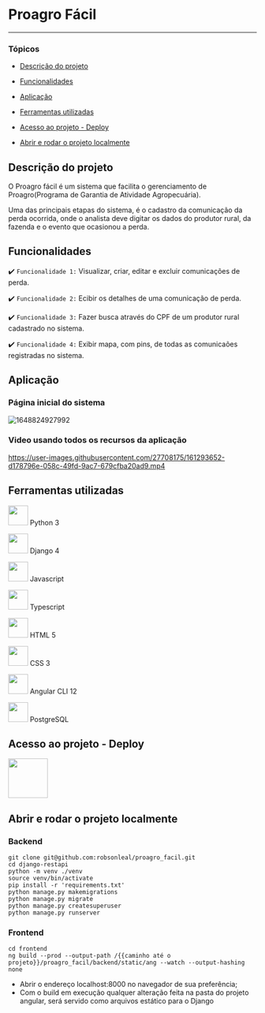 # Proagro Fácil
<hr>

### Tópicos 

- [Descrição do projeto](#descrição-do-projeto)

- [Funcionalidades](#funcionalidades)

- [Aplicação](#aplicação)

- [Ferramentas utilizadas](#ferramentas-utilizadas)

- [Acesso ao projeto - Deploy](#acesso-ao-projeto---deploy)

- [Abrir e rodar o projeto localmente](#abrir-e-rodar-o-projeto-localmente)

## Descrição do projeto 

<p>
O Proagro fácil é um sistema que facilita o gerenciamento de Proagro(Programa de Garantia de Atividade Agropecuária).
  
Uma das principais etapas do sistema, é o cadastro da comunicação da perda ocorrida, onde o analista deve digitar os dados do produtor rural, da fazenda e o evento que ocasionou a perda.
</p>

## Funcionalidades

:heavy_check_mark: `Funcionalidade 1:` Visualizar, criar, editar e excluir comunicações de perda.

:heavy_check_mark: `Funcionalidade 2:` Ecibir os detalhes de uma comunicação de perda.

:heavy_check_mark: `Funcionalidade 3:` Fazer busca através do CPF de um produtor rural cadastrado no sistema.

:heavy_check_mark: `Funcionalidade 4:` Exibir mapa, com pins, de todas as comunicaões registradas no sistema.

## Aplicação
### Página inicial do sistema
![1648824927992](https://user-images.githubusercontent.com/27708175/161293390-26fcf422-f207-4c88-b281-41612d257db7.png)

### Video usando todos os recursos da aplicação
https://user-images.githubusercontent.com/27708175/161293652-d178796e-058c-49fd-9ac7-679cfba20ad9.mp4

## Ferramentas utilizadas

<p><img width="40" height="40" src="https://cdn.jsdelivr.net/gh/devicons/devicon/icons/python/python-original.svg" /> Python 3</p>
<p><img width="40" height="40" src="https://cdn.jsdelivr.net/gh/devicons/devicon/icons/django/django-plain.svg" /> Django 4</p>
<p><img width="40" height="40" src="https://cdn.jsdelivr.net/gh/devicons/devicon/icons/javascript/javascript-original.svg" /> Javascript</p>
<p><img width="40" height="40" src="https://cdn.jsdelivr.net/gh/devicons/devicon/icons/typescript/typescript-original.svg" /> Typescript</p>
<p><img width="40" height="40" src="https://cdn.jsdelivr.net/gh/devicons/devicon/icons/html5/html5-original.svg" /> HTML 5</p>
<p><img width="40" height="40" src="https://cdn.jsdelivr.net/gh/devicons/devicon/icons/css3/css3-original.svg" /> CSS 3</p>
<p><img width="40" height="40" src="https://cdn.jsdelivr.net/gh/devicons/devicon/icons/angularjs/angularjs-original.svg" /> Angular CLI 12</p>
<p><img width="40" height="40" src="https://cdn.jsdelivr.net/gh/devicons/devicon/icons/postgresql/postgresql-original.svg" /> PostgreSQL</p>

## Acesso ao projeto - Deploy

<a href="https://proagro-facil.herokuapp.com/"><img width="80" height="80" src="https://cdn.jsdelivr.net/gh/devicons/devicon/icons/heroku/heroku-original-wordmark.svg" /></a>

## Abrir e rodar o projeto localmente

### Backend
```console
git clone git@github.com:robsonleal/proagro_facil.git
cd django-restapi
python -m venv ./venv
source venv/bin/activate
pip install -r 'requirements.txt'
python manage.py makemigrations
python manage.py migrate
python manage.py createsuperuser
python manage.py runserver
```
### Frontend
```console
cd frontend
ng build --prod --output-path /{{caminho até o projeto}}/proagro_facil/backend/static/ang --watch --output-hashing none
```

- Abrir o endereço localhost:8000 no navegador de sua preferência;
- Com o build em execução qualquer alteração feita na pasta do projeto angular, será servido como arquivos estático para o Django
